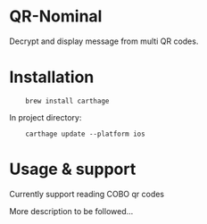 # QR-Nominal
Decrypt and display message from multi QR codes.

# Installation

        brew install carthage
        
 In project directory:
 
        carthage update --platform ios
        
# Usage & support

Currently support reading COBO qr codes

More description to be followed...
